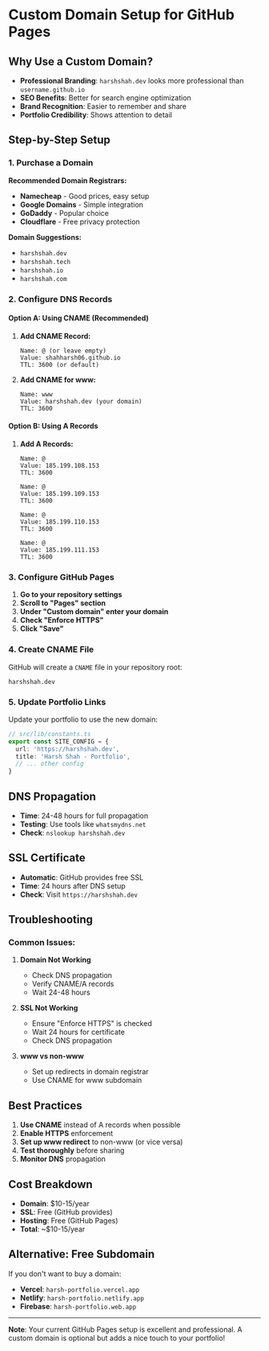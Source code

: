 # Custom Domain Setup for GitHub Pages

## Why Use a Custom Domain?

- **Professional Branding**: `harshshah.dev` looks more professional than `username.github.io`
- **SEO Benefits**: Better for search engine optimization
- **Brand Recognition**: Easier to remember and share
- **Portfolio Credibility**: Shows attention to detail

## Step-by-Step Setup

### 1. Purchase a Domain
**Recommended Domain Registrars:**
- **Namecheap** - Good prices, easy setup
- **Google Domains** - Simple integration
- **GoDaddy** - Popular choice
- **Cloudflare** - Free privacy protection

**Domain Suggestions:**
- `harshshah.dev`
- `harshshah.tech`
- `harshshah.io`
- `harshshah.com`

### 2. Configure DNS Records

#### Option A: Using CNAME (Recommended)
1. **Add CNAME Record:**
   ```
   Name: @ (or leave empty)
   Value: shahharsh06.github.io
   TTL: 3600 (or default)
   ```

2. **Add CNAME for www:**
   ```
   Name: www
   Value: harshshah.dev (your domain)
   TTL: 3600
   ```

#### Option B: Using A Records
1. **Add A Records:**
   ```
   Name: @
   Value: 185.199.108.153
   TTL: 3600
   ```
   ```
   Name: @
   Value: 185.199.109.153
   TTL: 3600
   ```
   ```
   Name: @
   Value: 185.199.110.153
   TTL: 3600
   ```
   ```
   Name: @
   Value: 185.199.111.153
   TTL: 3600
   ```

### 3. Configure GitHub Pages

1. **Go to your repository settings**
2. **Scroll to "Pages" section**
3. **Under "Custom domain" enter your domain**
4. **Check "Enforce HTTPS"**
5. **Click "Save"**

### 4. Create CNAME File

GitHub will create a `CNAME` file in your repository root:

```
harshshah.dev
```

### 5. Update Portfolio Links

Update your portfolio to use the new domain:

```typescript
// src/lib/constants.ts
export const SITE_CONFIG = {
  url: 'https://harshshah.dev',
  title: 'Harsh Shah - Portfolio',
  // ... other config
}
```

## DNS Propagation

- **Time**: 24-48 hours for full propagation
- **Testing**: Use tools like `whatsmydns.net`
- **Check**: `nslookup harshshah.dev`

## SSL Certificate

- **Automatic**: GitHub provides free SSL
- **Time**: 24 hours after DNS setup
- **Check**: Visit `https://harshshah.dev`

## Troubleshooting

### Common Issues:

1. **Domain Not Working**
   - Check DNS propagation
   - Verify CNAME/A records
   - Wait 24-48 hours

2. **SSL Not Working**
   - Ensure "Enforce HTTPS" is checked
   - Wait 24 hours for certificate
   - Check DNS propagation

3. **www vs non-www**
   - Set up redirects in domain registrar
   - Use CNAME for www subdomain

## Best Practices

1. **Use CNAME** instead of A records when possible
2. **Enable HTTPS** enforcement
3. **Set up www redirect** to non-www (or vice versa)
4. **Test thoroughly** before sharing
5. **Monitor DNS** propagation

## Cost Breakdown

- **Domain**: $10-15/year
- **SSL**: Free (GitHub provides)
- **Hosting**: Free (GitHub Pages)
- **Total**: ~$10-15/year

## Alternative: Free Subdomain

If you don't want to buy a domain:
- **Vercel**: `harsh-portfolio.vercel.app`
- **Netlify**: `harsh-portfolio.netlify.app`
- **Firebase**: `harsh-portfolio.web.app`

---

**Note**: Your current GitHub Pages setup is excellent and professional. A custom domain is optional but adds a nice touch to your portfolio! 